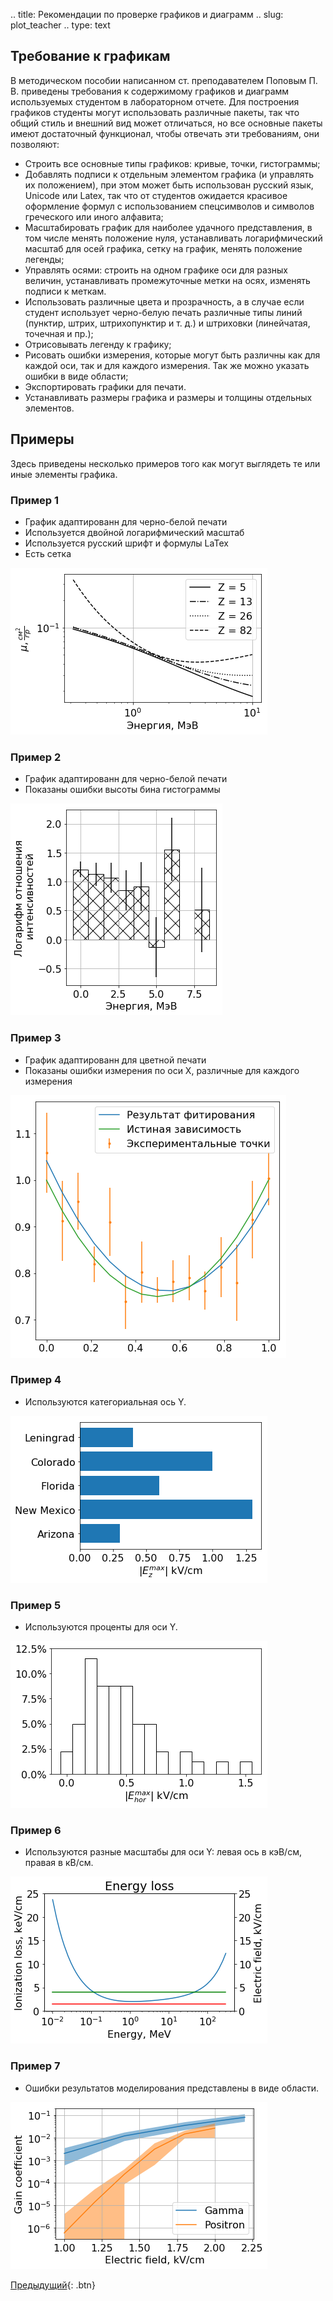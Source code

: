.. title: Рекомендации по проверке графиков и диаграмм
.. slug: plot_teacher
.. type: text

## Требование к графикам

В методическом пособии написанном ст. преподавателем Поповым П. В. приведены требования к содержимому графиков и диаграмм используемых студентом в лабораторном отчете.
Для построения графиков студенты могут использовать различные пакеты, так что общий стиль и внешний вид может отличаться, но все основные пакеты имеют достаточный функционал, чтобы отвечать эти требованиям, они позволяют:

* Строить все основные типы графиков: кривые, точки, гистограммы;
* Добавлять подписи к отдельным элементом графика (и управлять их положением), при этом может быть использован русский язык, Unicode или Latex, так что от студентов ожидается красивое оформление формул с использованием спецсимволов и  символов греческого или иного алфавита;
* Масштабировать график для наиболее удачного представления, в том числе менять положение нуля, устанавливать логарифмический масштаб для осей графика,  сетку на график, менять положение легенды;
* Управлять осями: строить на одном графике оси для разных величин, устанавливать промежуточные метки на осях, изменять подписи к меткам.
* Использовать различные цвета и прозрачность, а в случае если студент использует черно-белую печать различные типы линий (пунктир, штрих, штрихопунктир и т. д.) и штриховки (линейчатая, точечная и пр.);
* Отрисовывать легенду к графику;
* Рисовать ошибки измерения, которые могут быть различны как для каждой оси, так и для каждого измерения. Так же можно указать ошибки в виде области;
* Экспортировать графики для печати.
* Устанавливать размеры графика и размеры и толщины отдельных элементов.

## Примеры

Здесь приведены несколько примеров того как могут выглядеть те или иные элементы графика.

### Пример 1

* График адаптированн для черно-белой печати
* Используется двойной логарифмический масштаб
* Используется русский шрифт и формулы LaTex
* Есть сетка

![Пример 1](/images/TeacherEdition/example_01.png)

### Пример 2

* График адаптированн для черно-белой печати
* Показаны ошибки высоты бина гистограммы

![Пример 2](/images/TeacherEdition/example_02.png)

### Пример 3

* График адаптированн для цветной печати
* Показаны ошибки измерения по оси X, различные для каждого измерения

![Пример 3](/images/TeacherEdition/example_03.png)

### Пример 4

* Используются категориальная ось Y.

![Пример 4](/images/TeacherEdition/example_04.png)

### Пример 5

* Используются проценты для оси Y.

![Пример 5](/images/TeacherEdition/example_05.png)

### Пример 6

* Используются разные масштабы для оси Y: левая ось в кэВ/см, правая в кВ/см.

![Пример 6](/images/TeacherEdition/example_06.png)

### Пример 7

* Ошибки результатов моделирования представлены в виде области.

![Пример 7](/images/TeacherEdition/example_07.png)

[Предыдущий](link://slug/usage_jupyter){: .btn}
